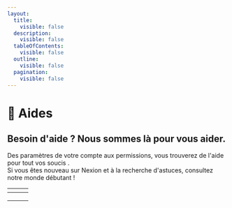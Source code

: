 ```yaml
---
layout:
  title:
    visible: false
  description:
    visible: false
  tableOfContents:
    visible: false
  outline:
    visible: false
  pagination:
    visible: false
---
```


# 📕 Aides

## Besoin d'aide ? Nous sommes là pour vous aider.

Des paramètres de votre compte aux permissions, vous trouverez de l'aide pour tout vos soucis .\
Si vous êtes nouveau sur Nexion et à la recherche d'astuces, consultez notre monde débutant !





<table data-view="cards"><thead><tr><th></th><th></th><th></th></tr></thead><tbody><tr><td></td><td></td><td></td></tr><tr><td></td><td></td><td></td></tr><tr><td></td><td></td><td></td></tr></tbody></table>








